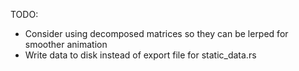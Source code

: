 TODO:
- Consider using decomposed matrices so they can be lerped for smoother animation
- Write data to disk instead of export file for static_data.rs